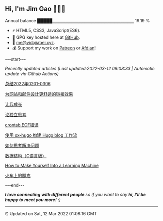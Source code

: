 
<h2>Hi, I'm Jim Gao 👋👨‍💻</h2>

Annual balance    █████▁▁▁▁▁▁▁▁▁▁▁▁▁▁▁▁▁▁▁▁▁▁▁▁▁   19.19 %

- ⚡ HTML5, CSS3, JavaScript(ES6).
- 🔑 GPG key hosted here at [GitHub](https://github.com/tianheg.gpg).
- :email: [me@yidajiabei.xyz](mailto:me@yidajiabei.xyz).
- 💰 Support my work on [Patreon](https://www.patreon.com/tianheg) or [Afdian](https://afdian.net/@tianheg)!

---start---

*Recently updated articles (Last updated:2022-03-12 09:08:33 | Automatic update via Github Actions)*

[总结2022年0201-0306](https://www.yidajiabei.xyz/posts/review-2022-0201-0306/)

[为网站和邮件设计更舒适的链接效果](https://www.yidajiabei.xyz/posts/designing-better-links-websites-emails-guideline/)

[让我成长](https://www.yidajiabei.xyz/posts/make-me-grow/)

[论独立思考](https://www.yidajiabei.xyz/posts/talk-about-thinking/)

[crontab EOF错误](https://www.yidajiabei.xyz/posts/crontab-eof-error/)

[使用 ox-hugo 构建 Hugo blog 工作流](https://www.yidajiabei.xyz/posts/ox-hugo-blog/)

[如何思考解决问题](https://www.yidajiabei.xyz/posts/how-to-solve-problems/)

[数据结构（C语言版）](https://www.yidajiabei.xyz/posts/data-structure-c/)

[How to Make Yourself Into a Learning Machine](https://www.yidajiabei.xyz/posts/simon-eskildsen-how-to-build-a-learning-machine/)

[火车上的腿疼](https://www.yidajiabei.xyz/posts/pain-on-train/)

---end---

<em><b>I love connecting with different people</b> so if you want to say <b>hi, I'll be happy to meet you more!</b> :)</em>

---

⏰ Updated on Sat, 12 Mar 2022 01:08:16 GMT
